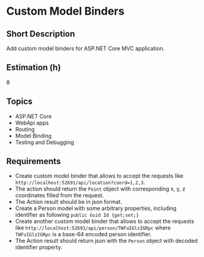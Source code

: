 # Custom Model Binders

## Short Description

Add custom model binders for ASP.NET Core MVC application.

## Estimation (h)

8

## Topics

* ASP.NET Core
* WebApi apps
* Routing
* Model Binding
* Testing and Debugging

## Requirements

* Create custom model binder that allows to accept the requests like `http://localhost:52691/api/location?coord=1,2,3`.
* The action should return the `Point` object with corresponding x, y, z coordinates filled from the request.
* The Action result should be in json format.
* Create a Person model with some arbitrary properties, including identifier as following `public Guid Id {get;set;}`
* Create another custom model binder that allows to accept the requests like
  `http://localhost:52691/api/person/TWFuIGlzIGRpc` where `TWFuIGlzIGRpc` is a base-64 encoded person identifier.
* The Action result should return json with the `Person` object with decoded identifier property.
